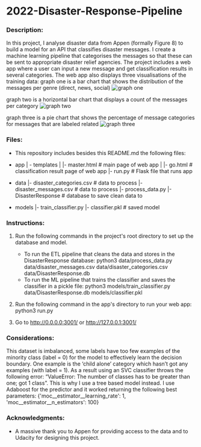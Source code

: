 # 2022-Disaster-Response-Pipeline
### Description:
In this project, I analyse disaster data from Appen (formally Figure 8) to build a model for an API that classifies disaster messages.
I create a machine learning pipeline that categorises the messages so that these can be sent to appropriate disaster relief agencies.
The project includes a web app where a user can input a new message and get classification results in several categories. The web app also displays three visualisations of the training data: 
graph one is a bar chart that shows the distribution of the messages per genre (direct, news, social)
![graph one](https://user-images.githubusercontent.com/50168917/198672567-768c1096-1ade-4a46-924c-7dde9738857f.png)

graph two is a horizontal bar chart that displays a count of the messages per category
![graph two](https://user-images.githubusercontent.com/50168917/198672625-e21a4735-c900-4846-b2f1-d4311c632fc4.png)

graph three is a pie chart that shows the percentage of message categories for messages that are labeled related
![graph three](https://user-images.githubusercontent.com/50168917/198672644-0286bb1d-43e5-476d-bf4f-47a190a70369.png)


### Files:
* This repository includes besides this README.md the following files:
- app
| - templates
| |- master.html  # main page of web app
| |- go.html  # classification result page of web app
|- run.py  # Flask file that runs app

- data
|- disaster_categories.csv  # data to process 
|- disaster_messages.csv  # data to process
|- process_data.py
|- DisasterResponse   # database to save clean data to

- models
|- train_classifier.py
|- classifier.pkl  # saved model 


### Instructions:
1. Run the following commands in the project's root directory to set up the database and model.

    - To run the ETL pipeline that cleans the data and stores in the DisasterResponse database:
       python3 data/process_data.py data/disaster_messages.csv data/disaster_categories.csv data/DisasterResponse.db
    - To run the ML pipeline that trains the classifier and saves the classifier in a pickle file:
       python3 models/train_classifier.py data/DisasterResponse.db models/classifier.pkl

2. Run the following command in the app's directory to run your web app: python3 run.py

3. Go to http://0.0.0.0:3001/ or http://127.0.0.1:3001/ 

### Considerations:
This dataset is imbalanced, some labels have too few examples of the minority class (label = 0) for the model to effectively learn the decision boundary. One example is the ‘child alone’ category which hasn’t got any examples (with label = 1). As a result using an SVC classifier throws the following error: “ValueError: The number of classes has to be greater than one; got 1 class”. 
This is why I use a tree based model instead. I use Adaboost for the predictor and it worked returning the following best parameters: {'moc__estimator__learning_rate': 1, 'moc__estimator__n_estimators': 100}


### Acknowledgments:
* A massive thank you to Appen for providing access to the data and to Udacity for designing this project.
